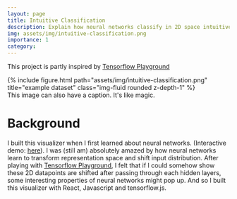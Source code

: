 ```yaml
---
layout: page
title: Intuitive Classification
description: Explain how neural networks classify in 2D space intuitively.
img: assets/img/intuitive-classification.png
importance: 1
category: 
---
```


This project is partly inspired by [Tensorflow Playground](https://playground.tensorflow.org/)

<div class="row">
    <div>
        {% include figure.html path="assets/img/intuitive-classification.png" title="example dataset" class="img-fluid rounded z-depth-1" %}
    </div>
</div>
<div class="caption">
    This image can also have a caption. It's like magic.
</div>

# Background

I built this visualizer when I first learned about neural networks. (Interactive demo: [here](https://baichuanzhou.github.io/Intuitive-Classification/)). I was (still am) absolutely amazed by how neural networks learn to transform representation space and shift input distribution. After playing with [Tensorflow Playground](https://playground.tensorflow.org/), I felt that if I could somehow show these 2D datapoints are shifted after passing through each hidden layers, some interesting properties of neural networks might pop up. And so I built this visualizer with React, Javascript and tensorflow.js.

